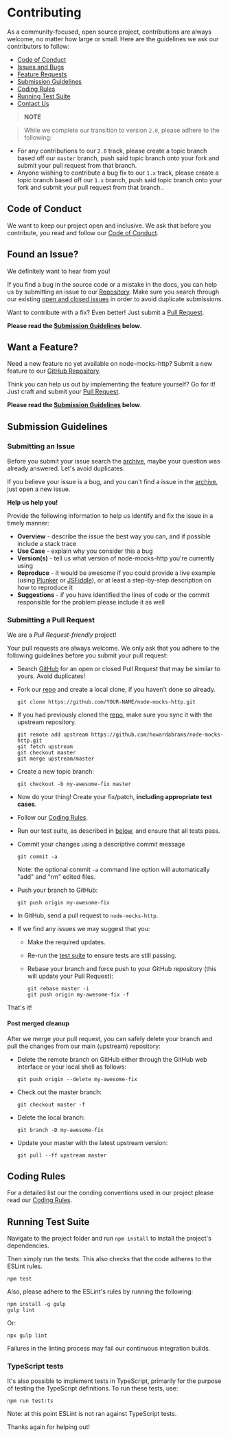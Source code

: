 # Contributing

As a community-focused, open source project, contributions are always welcome, no matter how large or small. Here are the guidelines we ask our contributors to follow:

 - [Code of Conduct](#coc)
 - [Issues and Bugs](#issue)
 - [Feature Requests](#feature)
 - [Submission Guidelines](#submit)
 - [Coding Rules](#rules)
 - [Running Test Suite](#tests)
 - [Contact Us](#contact)

> **NOTE**

> While we complete our transition to version `2.0`, please adhere to the following:
- For any contributions to our `2.0` track, please create a topic branch based off our `master` branch, push said topic branch onto your fork and submit your pull request from that branch.
- Anyone wishing to contribute a bug fix to our `1.x` track, please create a topic branch based off our `1.x` branch, push said topic branch onto your fork and submit your pull request from that branch..

## <a name="coc"></a> Code of Conduct
We want to keep our project open and inclusive. We ask that before you
contribute, you read and follow our [Code of Conduct](CODE_OF_CONDUCT.md).

## <a name="issue"></a> Found an Issue?
We definitely want to hear from you!

If you find a bug in the source code or a mistake in the docs, you can help us by
submitting an issue to our [Repository][issues]. Make sure you search through our existing [open and closed issues][issues-archive] in order to avoid duplicate submissions.

Want to contribute with a fix? Even better! Just submit a [Pull Request][pulls].

**Please read the [Submission Guidelines](#submit) below**.

## <a name="feature"></a> Want a Feature?
Need a new feature no yet available on node-mocks-http? Submit a new feature to our [GitHub Repository][issues].

Think you can help us out by implementing the feature yourself? Go for it! Just craft and submit your [Pull Request][pulls].

**Please read the [Submission Guidelines](#submit) below**.

## <a name="submit"></a> Submission Guidelines

### Submitting an Issue
Before you submit your issue search the [archive][issues-archive], maybe your question was already answered. Let's avoid duplicates.

If you believe your issue is a bug, and you can't find a issue in the [archive][issues-archive], just open a new issue.

**Help us help you!**

Provide the following information to help us identify and fix the issue in a timely manner:

* **Overview** - describe the issue the best way you can, and if possible include a stack trace
* **Use Case** - explain why you consider this a bug
* **Version(s)** - tell us what version of node-mocks-http you're currently using
* **Reproduce** - it would be awesome if you could provide a live example (using [Plunker][plunker] or
  [JSFiddle][jsfiddle]), or at least a step-by-step description on how to reproduce it
* **Suggestions** - if you have identified the lines of code or the commit responsible for the problem please include it as well

### Submitting a Pull Request
We are a *Pull Request-friendly* project!

Your pull requests are always welcome. We only ask that  you adhere to the following guidelines before you submit your pull request:

* Search [GitHub][pulls] for an open or closed Pull Request that may be similar to yours. Avoid duplicates!
* Fork our [repo][repo] and create a local clone, if you haven't done so already.

     ```shell
     git clone https://github.com/YOUR-NAME/node-mocks-http.git
     ```

* If you had previously cloned the [repo][repo], make sure you sync it with the upstream repository.

     ```shell
     git remote add upstream https://github.com/howardabrams/node-mocks-http.git
     git fetch upstream
     git checkout master
     git merge upstream/master
	 ```

* Create a new topic branch:

     ```shell
     git checkout -b my-awesome-fix master
     ```

* Now do your thing! Create your fix/patch, **including appropriate test cases**.
* Follow our [Coding Rules](#rules).
* Run our test suite, as described in [below](#tests),
  and ensure that all tests pass.
* Commit your changes using a descriptive commit message

     ```shell
     git commit -a
     ```

  Note: the optional commit `-a` command line option will automatically "add" and "rm" edited files.

* Push your branch to GitHub:

    ```shell
    git push origin my-awesome-fix
    ```

* In GitHub, send a pull request to `node-mocks-http`.
* If we find any issues we may suggest that you:
  * Make the required updates.
  * Re-run the [test suite](#tests) to ensure tests are still passing.
  * Rebase your branch and force push to your GitHub repository (this will update your Pull Request):

    ```shell
    git rebase master -i
    git push origin my-awesome-fix -f
    ```

That's it!

#### Post merged cleanup

After we merge your pull request, you can safely delete your branch and pull the changes from our main (upstream) repository:

* Delete the remote branch on GitHub either through the GitHub web interface or your local shell as follows:

    ```shell
    git push origin --delete my-awesome-fix
    ```

* Check out the master branch:

    ```shell
    git checkout master -f
    ```

* Delete the local branch:

    ```shell
    git branch -D my-awesome-fix
    ```

* Update your master with the latest upstream version:

    ```shell
    git pull --ff upstream master
    ```

## <a name="rules"></a> Coding Rules

For a detailed list our the conding conventions used in our project please read our [Coding Rules](CODING_RULES.md).

## <a name="tests"></a> Running Test Suite

Navigate to the project folder and run `npm install` to install the
project's dependencies.

Then simply run the tests.  This also checks that the code adheres to the ESLint rules.

    npm test

Also, please adhere to the ESLint's rules by running the following:

    npm install -g gulp
    gulp lint

Or:

    npx gulp lint

Failures in the linting process may fail our continuous integration builds.

### TypeScript tests

It's also possible to implement tests in TypeScript, primarily for the purpose of testing the TypeScript definitions.  To run these tests, use:

    npm run test:ts

Note: at this point ESLint is not ran against TypeScript tests.


Thanks again for helping out!


[repo]: https://github.com/eugef/node-mocks-http
[issues]: https://github.com/eugef/node-mocks-http/issues
[issues-archive]: https://github.com/eugef/node-mocks-http/issues?q=is%3Aissue
[pulls]: https://github.com/eugef/node-mocks-http/pulls
[pulls-archive]: https://github.com/eugef/node-mocks-http/pulls?q=is%3Apr
[jsfiddle]: http://jsfiddle.net/
[plunker]: http://plnkr.co/edit
